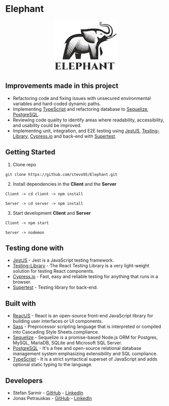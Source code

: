 # Elephant

<p align="center">
<img src="client/src/assets/elephant-logo.jpeg" />
</p>

## Improvements made in this project

- Refactoring code and fixing issues with unsecured environmental variables and hard-coded dynamic paths.
- Implementing [TypeScript](https://www.typescriptlang.org/) and refactoring database to [Sequelize](https://sequelize.org/), [PostgreSQL](https://www.postgresql.org/).
- Reviewing code quality to identify areas where readability, accessibility, and usability could be improved.
- Implementing unit, integration, and E2E testing using [JestJS](https://jestjs.io/), [Testing-Library](https://testing-library.com/docs/react-testing-library/intro/), [Cypress.io](https://www.cypress.io/) and back-end with [Supertest](https://www.npmjs.com/package/supertest).

## Getting Started

1. Clone repo

```
git clone https://github.com/stevo95/Elephant.git
``` 

2. Install dependencies in the **Client** and the **Server**
```
Client -> cd client -> npm install
```
```
Server -> cd server -> npm install
```
3. Start development **Client** and **Server**
```
Client -> npm start
```
```
Server -> nodemon
```

## Testing done with

* [JestJS](https://jestjs.io/) - Jest is a JavaScript testing framework.
* [Testing-Library](https://testing-library.com/docs/react-testing-library/intro/) - The React Testing Library is a very light-weight solution for testing React components.
* [Cypress.io](https://www.cypress.io/) - Fast, easy and reliable testing for anything that runs in a browser.
* [Supertest](https://www.npmjs.com/package/supertest) - Testing library for back-end.


## Built with

* [ReactJS](https://reactjs.org/) - React is an open-source front-end JavaScript library for building user interfaces or UI components.
* [Sass](https://sass-lang.com/) - Preprocessor scripting language that is interpreted or compiled into Cascading Style Sheets.compliance.
* [Sequelize](https://sequelize.org/) - Sequelize is a promise-based Node.js ORM for Postgres, MySQL, MariaDB, SQLite and Microsoft SQL Server.
* [PostgreSQL](https://www.postgresql.org/) - It's a free and open-source relational database management system emphasizing extensibility and SQL compliance.
* [TypeScript](https://www.typescriptlang.org/) - It is a strict syntactical superset of JavaScript and adds optional static typing to the language.


## Developers

- Stefan Sarmir - [GitHub](https://github.com/stevo95) - [LinkedIn](https://www.linkedin.com/in/stefansarmir/) <br>
- Jonas Petrauskas - [GitHub](https://github.com/Jonas-Petrauskas) - [LinkedIn](https://www.linkedin.com/in/jonas-petrauskas-78038894/)

